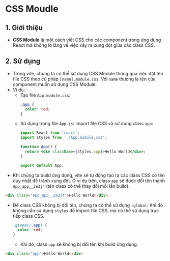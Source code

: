 # CSS Moudle
## 1. Giới thiệu
- **CSS Module** là một cách viết CSS cho các component trong ứng dụng React mà không lo lắng về việc xảy ra xung đột giữa các class CSS.

## 2. Sử dụng
- Trong vite, chúng ta có thể sử dụng CSS Module thông qua việc đặt tên file CSS theo cú pháp `[name].module.css`. Với `name` thường là tên của component muốn sử dụng CSS Module.
- Ví dụ: 
  - Tạo file `App.module.css`:
    ```css
    .app {
      color: red;
    }
    ```
  - Sử dụng trong file `App.js`: import file CSS và sử dụng class `app`:
    ```jsx
    import React from 'react';
    import styles from './App.module.css';

    function App() {
      return <div className={styles.app}>Hello World</div>;
    }

    export default App;
    ```
- Khi chúng ta build ứng dụng, vite sẽ tự động tạo ra các class CSS có tên duy nhất để tránh xung đột. Ở ví dụ trên, class `app` sẽ được đổi tên thành `App_app__2e3j4` (tên class có thể thay đổi mỗi lần build).
```html
<div class="App_app__2e3j4">Hello World</div>
```
- Để class CSS không bị đổi tên, chúng ta có thể sử dụng `:global`: Khi đó không cần sử dụng `styles` để import file CSS, mà có thể sử dụng trực tiếp class CSS.
  ```css
  :global(.app) {
    color: red;
  }
  ```
  - Khi đó, class `app` sẽ không bị đổi tên khi build ứng dụng.
```html
<div class="app">Hello World</div>
```